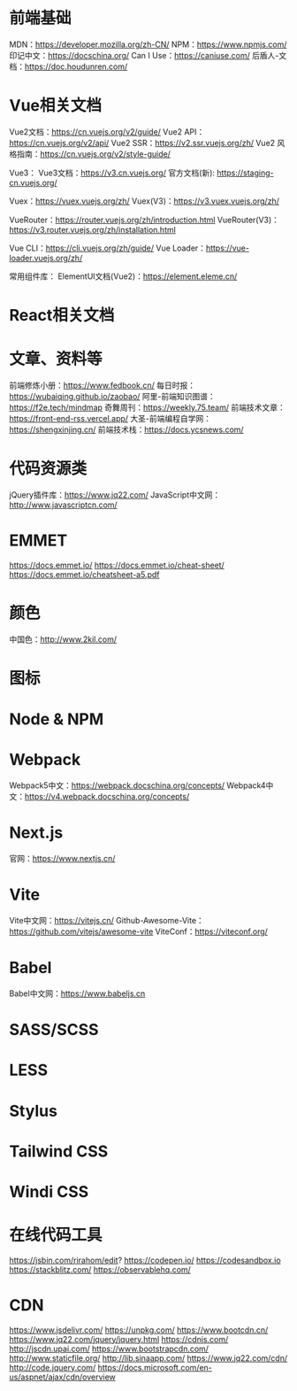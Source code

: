 # 前端基础
MDN：https://developer.mozilla.org/zh-CN/
NPM：https://www.npmjs.com/
印记中文：https://docschina.org/
Can I Use：https://caniuse.com/
后盾人-文档：https://doc.houdunren.com/

# Vue相关文档

Vue2文档：https://cn.vuejs.org/v2/guide/
Vue2 API：https://cn.vuejs.org/v2/api/
Vue2 SSR：https://v2.ssr.vuejs.org/zh/
Vue2 风格指南：https://cn.vuejs.org/v2/style-guide/

Vue3：
Vue3文档：https://v3.cn.vuejs.org/
官方文档(新): https://staging-cn.vuejs.org/

Vuex：https://vuex.vuejs.org/zh/
Vuex(V3)：https://v3.vuex.vuejs.org/zh/

VueRouter：https://router.vuejs.org/zh/introduction.html
VueRouter(V3)：https://v3.router.vuejs.org/zh/installation.html

Vue CLI：https://cli.vuejs.org/zh/guide/
Vue Loader：https://vue-loader.vuejs.org/zh/


常用组件库：
ElementUI文档(Vue2)：https://element.eleme.cn/

# React相关文档


# 文章、资料等

前端修炼小册：https://www.fedbook.cn/
每日时报：https://wubaiqing.github.io/zaobao/
阿里-前端知识图谱：https://f2e.tech/mindmap
奇舞周刊：https://weekly.75.team/
前端技术文章：https://front-end-rss.vercel.app/
大圣-前端编程自学网：https://shengxinjing.cn/
前端技术栈：https://docs.ycsnews.com/


# 代码资源类
jQuery插件库：https://www.jq22.com/
JavaScript中文网：http://www.javascriptcn.com/

# EMMET
https://docs.emmet.io/
https://docs.emmet.io/cheat-sheet/
https://docs.emmet.io/cheatsheet-a5.pdf

# 颜色
中国色：http://www.2kil.com/

# 图标


# Node & NPM


# Webpack
Webpack5中文：https://webpack.docschina.org/concepts/
Webpack4中文：https://v4.webpack.docschina.org/concepts/

# Next.js
官网：https://www.nextjs.cn/

# Vite
Vite中文网：https://vitejs.cn/
Github-Awesome-Vite：https://github.com/vitejs/awesome-vite
ViteConf：https://viteconf.org/

# Babel
Babel中文网：https://www.babeljs.cn


# SASS/SCSS

# LESS

# Stylus

# Tailwind CSS

# Windi CSS


# 在线代码工具
https://jsbin.com/rirahom/edit?
https://codepen.io/
https://codesandbox.io
https://stackblitz.com/
https://observablehq.com/


# CDN
https://www.jsdelivr.com/
https://unpkg.com/
https://www.bootcdn.cn/
https://www.jq22.com/jquery/jquery.html
https://cdnjs.com/
http://jscdn.upai.com/
https://www.bootstrapcdn.com/
http://www.staticfile.org/
http://lib.sinaapp.com/
https://www.jq22.com/cdn/
http://code.jquery.com/
https://docs.microsoft.com/en-us/aspnet/ajax/cdn/overview

